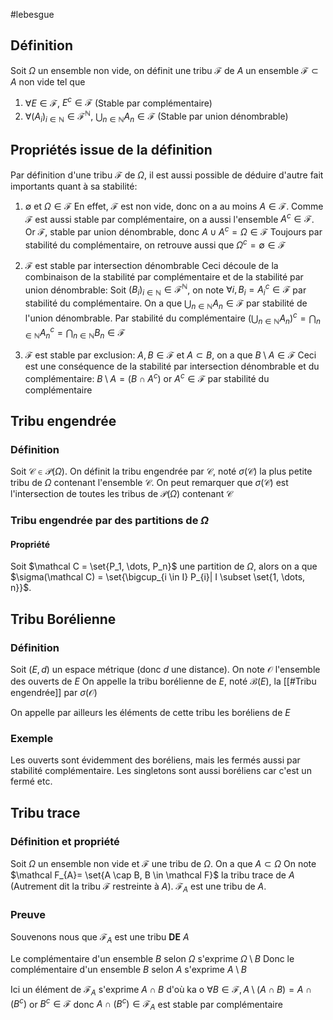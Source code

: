 #lebesgue
## Définition
Soit $\Omega$ un ensemble non vide, on définit une tribu $\mathcal{F}$ de $A$ un ensemble $\mathcal{F} \subset A$ non vide tel que
1. $\forall E \in \mathcal F$, $E^{c}\in \mathcal{F}$ (Stable par complémentaire)
2. $\forall (A_i)_{i\in\mathbb N} \in \mathcal{F}^{\mathbb N}$, $\bigcup_{n \in \mathbb N} A_{n}\in \mathcal{F}$ (Stable par union dénombrable)

## Propriétés issue de la définition
Par définition d'une tribu $\mathcal{F}$ de $\Omega$, il est aussi possible de déduire d'autre fait importants quant à sa stabilité:

1. $\emptyset$ et $\Omega \in \mathcal{F}$
	En effet, $\mathcal{F}$ est non vide, donc on a au moins $A \in \mathcal{F}$. Comme $\mathcal{F}$ est aussi stable par complémentaire,
	on a aussi l'ensemble $A^{c}\in \mathcal{F}$. 
	Or $\mathcal{F}$, stable par union dénombrable, donc $A \cup A^{c}= \Omega \in \mathcal F$
	Toujours par stabilité du complémentaire, on retrouve aussi que $\Omega^{c}=\emptyset \in \mathcal{F}$

2. $\mathcal{F}$ est stable par intersection dénombrable
	Ceci découle de la combinaison de la stabilité par complémentaire et de la stabilité par union dénombrable:
	Soit $(B_i)_{i\in \mathbb{N}} \in \mathcal{F}^{\mathbb N}$, on note $\forall i, B_{i}= A_{i}^{c}\in \mathcal{F}$ par stabilité du complémentaire.
	On a que $\bigcup_{n \in \mathbb N} A_{n}\in \mathcal F$ par stabilité de l'union dénombrable.
	Par stabilité du complémentaire $\left(\bigcup_{n \in \mathbb N} A_{n}\right)^{c}= \bigcap_{n \in \mathbb N} A_{n}^{c}= \bigcap_{n \in \mathbb N} B_{n}\in \mathcal F$

3. $\mathcal F$ est stable par exclusion: $A, B \in \mathcal F$ et $A \subset B$, on a que $B \setminus A \in \mathcal F$ 
	Ceci est une conséquence de la stabilité par intersection dénombrable et du complémentaire:
	$B \setminus A = (B \cap A^c)$ or $A^{c}\in \mathcal F$ par stabilité du complémentaire

## Tribu engendrée

### Définition
Soit $\mathcal C \in \mathcal P(\Omega)$. On définit la tribu engendrée par $\mathcal C$, noté $\sigma(\mathcal C)$ la plus petite tribu de $\Omega$ contenant l'ensemble $\mathcal C$.
On peut remarquer que $\sigma(\mathcal C)$ est l'intersection de toutes les tribus de $\mathcal P(\Omega)$ contenant $\mathcal C$

### Tribu engendrée par des partitions de $\Omega$
#### Propriété
Soit $\mathcal C = \set{P_1, \dots, P_n}$ une partition de $\Omega$, alors on a que $\sigma(\mathcal C) = \set{\bigcup_{i \in I} P_{i}| I \subset \set{1, \dots, n}}$.

## Tribu Borélienne
### Définition
Soit $(E, d)$ un espace métrique (donc $d$ une distance). On note $\mathcal O$ l'ensemble des ouverts de $E$
On appelle la tribu borélienne de $E$, noté $\mathcal B(E)$, la [[#Tribu engendrée]] par $\sigma(\mathcal O)$

On appelle par ailleurs les éléments de cette tribu les boréliens de $E$

### Exemple
Les ouverts sont évidemment des boréliens, mais les fermés aussi par stabilité complémentaire.
Les singletons sont aussi boréliens car c'est un fermé
etc.


## Tribu trace
### Définition et propriété 
Soit $\Omega$ un ensemble non vide et $\mathcal F$ une tribu de $\Omega$. On a que $A \subset \Omega$
On note $\mathcal F_{A}= \set{A \cap B, B \in \mathcal F}$ la tribu trace de $A$ (Autrement dit la tribu $\mathcal F$ restreinte à $A$).
$\mathcal F_A$ est une tribu de $A$.

### Preuve
Souvenons nous que $\mathcal F_A$ est une tribu **DE** $A$

Le complémentaire d'un ensemble $B$ selon $\Omega$ s'exprime $\Omega \setminus B$
Donc le complémentaire d'un ensemble $B$ selon $A$ s'exprime $A \setminus B$

Ici un élément de $\mathcal F_A$ s'exprime $A \cap B$ d'où ka o 
$\forall B \in \mathcal F, A\setminus(A\cap B) = A \cap (B^c)$ or $B^{c}\in \mathcal F$ donc $A \cap (B^{c})\in \mathcal F_A$ est stable par complémentaire